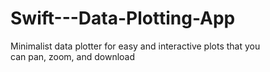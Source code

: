 # Swift---Data-Plotting-App
Minimalist data plotter for easy and interactive plots that you can pan, zoom, and download
